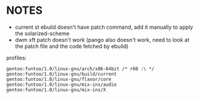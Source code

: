 NOTES
=====================
- current st ebuild doesn't have patch command, add it manually to apply the solarized-scheme
- dwm xft patch doesn't work (pango also doesn't work, need to look at the patch file and the code fetched by ebuild)


profiles:
```
gentoo:funtoo/1.0/linux-gnu/arch/x86-64bit /* r60 :\ */
gentoo:funtoo/1.0/linux-gnu/build/current
gentoo:funtoo/1.0/linux-gnu/flavor/core
gentoo:funtoo/1.0/linux-gnu/mix-ins/audio
gentoo:funtoo/1.0/linux-gnu/mix-ins/X
```
